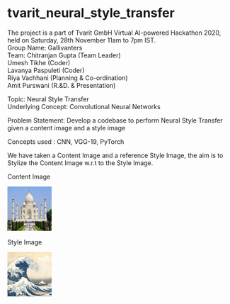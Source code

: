 # tvarit_neural_style_transfer
The project is a part of Tvarit GmbH Virtual AI-powered Hackathon 2020, held on Saturday, 28th November 11am to 7pm IST. <br>
Group Name: Gallivanters <br>
Team: Chitranjan Gupta (Team Leader) <br>
Umesh Tikhe (Coder) <br>
Lavanya Paspuleti (Coder) <br>
Riya Vachhani (Planning & Co-ordination) <br>
Amit Purswani (R.&D. & Presentation) </br>

Topic: Neural Style Transfer </br>
Underlying Concept: Convolutional Neural Networks </br>

Problem Statement: Develop a codebase to perform Neural Style Transfer given a content image and a style image </br>

Concepts used : CNN, VGG-19, PyTorch </br>

We have taken a Content Image and a reference Style Image, the aim is to Stylize the Content Image w.r.t to the Style Image. </br> 

<p>Content Image</p>
<img src="/images/taj.jpg" title="Content Image" width="100" height="100"/>

<p>Style Image</p>
<img src="/images/style.jpg" title="Style Image" width="100" height="100"/>
